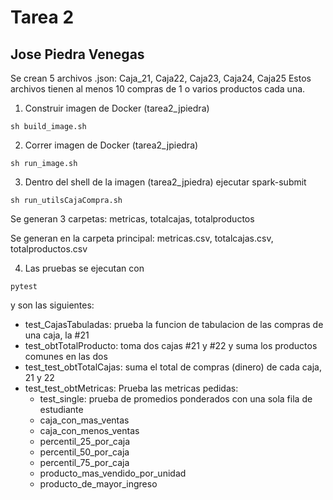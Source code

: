 # Tarea 2
## Jose Piedra Venegas

Se crean 5 archivos .json: Caja_21, Caja22, Caja23, Caja24, Caja25
Estos archivos tienen al menos 10 compras de 1 o varios productos cada una.

1. Construir imagen de Docker (tarea2_jpiedra)

```
sh build_image.sh
```

2. Correr imagen de Docker (tarea2_jpiedra)

```
sh run_image.sh
```

3. Dentro del shell de la imagen (tarea2_jpiedra) ejecutar spark-submit

```
sh run_utilsCajaCompra.sh

```
Se generan 3 carpetas: metricas, totalcajas, totalproductos

Se generan en la carpeta principal: metricas.csv, totalcajas.csv, totalproductos.csv


4. Las pruebas se ejecutan con

```
pytest
```

y son las siguientes:

- test_CajasTabuladas: prueba la funcion de tabulacion de las compras de una caja, la #21
- test_obtTotalProducto: toma dos cajas #21 y #22 y suma los productos comunes en las dos
- test_test_obtTotalCajas: suma el total de compras (dinero) de cada caja, 21 y 22
- test_test_obtMetricas: Prueba las metricas pedidas:
    - test_single: prueba de promedios ponderados con una sola fila de estudiante
    - caja_con_mas_ventas
    - caja_con_menos_ventas
    - percentil_25_por_caja
    - percentil_50_por_caja
    - percentil_75_por_caja
    - producto_mas_vendido_por_unidad
    - producto_de_mayor_ingreso